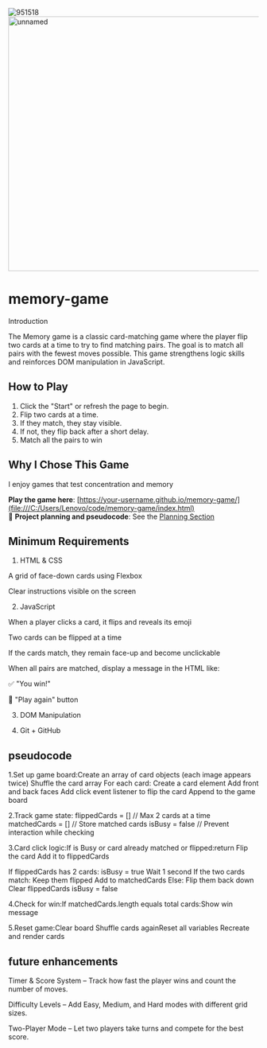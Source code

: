 ![951518](https://github.com/user-attachments/assets/f4691b4a-3d6e-4365-ac87-1fc293573292)
<img width="512" height="512" alt="unnamed" src="https://github.com/user-attachments/assets/c256c868-d0a1-4213-bc6f-d720ace9ac6b" />

# memory-game
Introduction

The Memory game is a classic card-matching game where the player flip two cards at a time to try to find matching pairs. The goal is to match all pairs with the fewest moves possible. This game strengthens logic skills and reinforces DOM manipulation in JavaScript.
##  How to Play
1. Click the "Start" or refresh the page to begin.
2. Flip two cards at a time.
3. If they match, they stay visible.
4. If not, they flip back after a short delay.
5. Match all the pairs to win
 ##  Why I Chose This Game 
I enjoy games that test concentration and memory

 **Play the game here**: [https://your-username.github.io/memory-game/](file:///C:/Users/Lenovo/code/memory-game/index.html)  
📁 **Project planning and pseudocode**: See the [Planning Section](#-pseudocode-game-logic)


##  Minimum Requirements
1. HTML & CSS

A grid of face-down cards using Flexbox

Clear instructions visible on the screen

2. JavaScript

When a player clicks a card, it flips and reveals its emoji

Two cards can be flipped at a time

If the cards match, they remain face-up and become unclickable

When all pairs are matched, display a message in the HTML like:

✅ "You win!"

🔄 "Play again" button

3. DOM Manipulation  

4. Git + GitHub
  
## pseudocode 
1.Set up game board:Create an array of card objects (each image appears twice)
Shuffle the card array
For each card:
    Create a card element
    Add front and back faces
    Add click event listener to flip the card
    Append to the game board

2.Track game state: 
flippedCards = []      // Max 2 cards at a time
matchedCards = []      // Store matched cards
isBusy = false          // Prevent interaction while checking

3.Card click logic:If is Busy or card already matched or flipped:return Flip the card
Add it to flippedCards

If flippedCards has 2 cards:
    isBusy = true
    Wait 1 second
    If the two cards match:
        Keep them flipped
        Add to matchedCards
    Else:
        Flip them back down
    Clear flippedCards
    isBusy = false

4.Check for win:If matchedCards.length equals total cards:Show win message

5.Reset game:Clear board Shuffle cards againReset all variables Recreate and render cards
 
## future enhancements
Timer & Score System – Track how fast the player wins and count the number of moves.

Difficulty Levels – Add Easy, Medium, and Hard modes with different grid sizes.

Two-Player Mode – Let two players take turns and compete for the best score.
